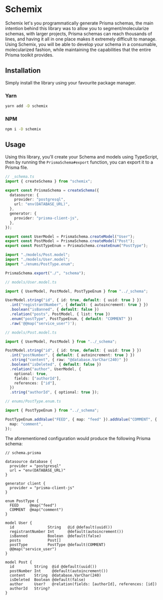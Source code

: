 # Schemix

Schemix let's you programmatically generate Prisma schemas, the main intention behind this library was to allow you to segment/molecularize schemas, with larger projects, Prisma schemas can reach thousands of lines, and having it all in one place makes it extremely difficult to manage. Using Schemix, you will be able to develop your schema in a consumable, molecularized fashion, while maintaining the capabilities that the entire Prisma toolkit provides.

## Installation

Simply install the library using your favourite package manager.

### Yarn

```bash
yarn add -D schemix
```

### NPM

```bash
npm i -D schemix
```

## Usage

Using this library, you'll create your Schema and models using TypeScript, then by running the `PrismaSchema#export` function, you can export it to a Prisma file.

```ts
// _schema.ts
import { createSchema } from "schemix";

export const PrismaSchema = createSchema({
  datasource: {
    provider: "postgresql",
    url: "env(DATABASE_URL)",
  },
  generator: {
    provider: "prisma-client-js",
  },
});

export const UserModel = PrismaSchema.createModel("User");
export const PostModel = PrismaSchema.createModel("Post");
export const PostTypeEnum = PrismaSchema.createEnum("PostType");

import "./models/Post.model";
import "./models/User.model";
import "./enums/PostType.enum";

PrismaSchema.export("./", "schema");
```

```ts
// models/User.model.ts

import { UserModel, PostModel, PostTypeEnum } from "../_schema";

UserModel.string("id", { id: true, default: { uuid: true } })
  .int("registrantNumber", { default: { autoincrement: true } })
  .boolean("isBanned", { default: false })
  .relation("posts", PostModel, { list: true })
  .enum("postType", PostTypeEnum, { default: "COMMENT" })
  .raw('@@map("service_user")');
```

```ts
// models/Post.model.ts

import { UserModel, PostModel } from "../_schema";

PostModel.string("id", { id: true, default: { uuid: true } })
  .int("postNumber", { default: { autoincrement: true } })
  .string("content", { raw: "@database.VarChar(240)" })
  .boolean("isDeleted", { default: false })
  .relation("author", UserModel, {
    optional: true,
    fields: ["authorId"],
    references: ["id"],
  })
  .string("authorId", { optional: true });
```

```ts
// enums/PostType.enum.ts

import { PostTypeEnum } from "../_schema";

PostTypeEnum.addValue("FEED", { map: "feed" }).addValue("COMMENT", {
  map: "comment",
});
```

The aforementioned configuration would produce the following Prisma schema:

```prisma
// schema.prisma

datasource database {
  provider = "postgresql"
  url = "env(DATABASE_URL)"
}

generator client {
  provider = "prisma-client-js"
}

enum PostType {
  FEED     @map("feed")
  COMMENT  @map("comment")
}

model User {
  id               String   @id @default(uuid())
  registrantNumber Int      @default(autoincrement())
  isBanned         Boolean  @default(false)
  posts            Post[]
  postType         PostType @default(COMMENT)
  @@map("service_user")
}

model Post {
  id         String  @id @default(uuid())
  postNumber Int     @default(autoincrement())
  content    String  @database.VarChar(240)
  isDeleted  Boolean @default(false)
  author     User?   @relation(fields: [authorId], references: [id])
  authorId   String?
}
```
